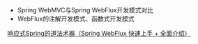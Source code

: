 - Spring WebMVC与Spring WebFlux开发模式对比
- WebFlux的注解开发模式、函数式开发模式

[响应式Spring的道法术器（Spring WebFlux 快速上手 + 全面介绍）](https://blog.51cto.com/liukang/2090163)
